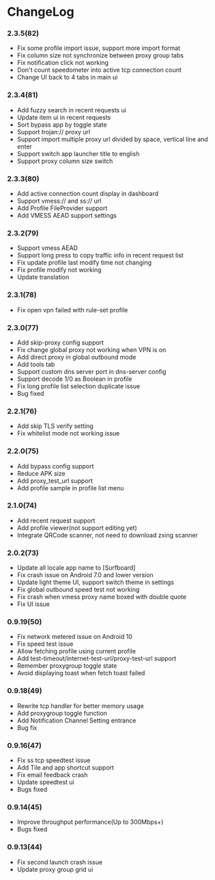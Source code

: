 # ChangeLog

### 2.3.5(82)

- Fix some profile import issue, support more import format
- Fix column size not synchronize between proxy group tabs
- Fix notification click not working
- Don't count speedometer into active tcp connection count
- Change UI back to 4 tabs in main ui

### 2.3.4(81)

- Add fuzzy search in recent requests ui
- Update item ui in recent requests
- Sort bypass app by toggle state
- Support trojan:// proxy url
- Support import multiple proxy url divided by space, vertical line and enter
- Support switch app launcher title to english
- Support proxy column size switch

### 2.3.3(80)

- Add active connection count display in dashboard
- Support vmess:// and ss:// url
- Add Profile FileProvider support
- Add VMESS AEAD support settings

### 2.3.2(79)

- Support vmess AEAD
- Support long press to copy traffic info in recent request list
- Fix update profile last modify time not changing
- Fix profile modify not working
- Update translation

### 2.3.1(78)

- Fix open vpn failed with rule-set profile

### 2.3.0(77)

- Add skip-proxy config support
- Fix change global proxy not working when VPN is on
- Add direct proxy in global outbound mode
- Add tools tab
- Support custom dns server port in dns-server config
- Support decode 1/0 as Boolean in profile
- Fix long profile list selection duplicate issue
- Bug fixed

### 2.2.1(76)

- Add skip TLS verify setting
- Fix whitelist mode not working issue

### 2.2.0(75)

- Add bypass config support
- Reduce APK size
- Add proxy_test_url support
- Add profile sample in profile list menu

### 2.1.0(74)

- Add recent request support
- Add profile viewer(not support editing yet)
- Integrate QRCode scanner, not need to download zxing scanner

### 2.0.2(73)

- Update all locale app name to [Surfboard]
- Fix crash issue on Android 7.0 and lower version
- Update light theme UI, support switch theme in settings
- Fix global outbound speed test not working
- Fix crash when vmess proxy name boxed with double quote
- Fix UI issue

### 0.9.19(50)

- Fix network metered issue on Android 10
- Fix speed test issue
- Allow fetching profile using current profile
- Add test-timeout/internet-test-url/proxy-test-url support
- Remember proxygroup toggle state
- Avoid displaying toast when fetch toast failed

### 0.9.18(49)

- Rewrite tcp handler for better memory usage
- Add proxygroup toggle function
- Add Notification Channel Setting entrance
- Bug fix

### 0.9.16(47)

- Fix ss tcp speedtest issue
- Add Tile and app shortcut support
- Fix email feedback crash
- Update speedtest ui
- Bugs fixed

### 0.9.14(45)

- Improve throughput performance(Up to 300Mbps+)
- Bugs fixed

### 0.9.13(44)

- Fix second launch crash issue
- Update proxy group grid ui
